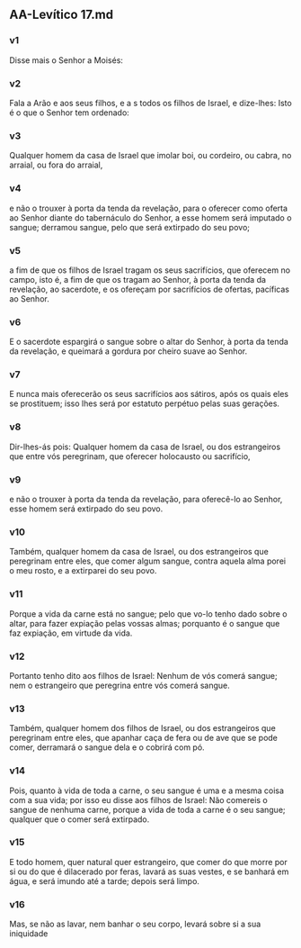 ## AA-Levítico 17.md
### v1
 Disse mais o Senhor a Moisés:
### v2
 Fala a Arão e aos seus filhos, e a s todos os filhos de Israel, e dize-lhes: Isto é o que o Senhor tem ordenado:
### v3
 Qualquer homem da casa de Israel que imolar boi, ou cordeiro, ou cabra, no arraial, ou fora do arraial,
### v4
 e não o trouxer à porta da tenda da revelação, para o oferecer como oferta ao Senhor diante do tabernáculo do Senhor, a esse homem será imputado o sangue; derramou sangue, pelo que será extirpado do seu povo;
### v5
 a fim de que os filhos de Israel tragam os seus sacrifícios, que oferecem no campo, isto é, a fim de que os tragam ao Senhor, à porta da tenda da revelação, ao sacerdote, e os ofereçam por sacrifícios de ofertas, pacíficas ao Senhor.
### v6
 E o sacerdote espargirá o sangue sobre o altar do Senhor, à porta da tenda da revelação, e queimará a gordura por cheiro suave ao Senhor.
### v7
 E nunca mais oferecerão os seus sacrifícios aos sátiros, após os quais eles se prostituem; isso lhes será por estatuto perpétuo pelas suas gerações.
### v8
 Dir-lhes-ás pois: Qualquer homem da casa de Israel, ou dos estrangeiros que entre vós peregrinam, que oferecer holocausto ou sacrifício,
### v9
 e não o trouxer à porta da tenda da revelação, para oferecê-lo ao Senhor, esse homem será extirpado do seu povo.
### v10
 Também, qualquer homem da casa de Israel, ou dos estrangeiros que peregrinam entre eles, que comer algum sangue, contra aquela alma porei o meu rosto, e a extirparei do seu povo.
### v11
 Porque a vida da carne está no sangue; pelo que vo-lo tenho dado sobre o altar, para fazer expiação pelas vossas almas; porquanto é o sangue que faz expiação, em virtude da vida.
### v12
 Portanto tenho dito aos filhos de Israel: Nenhum de vós comerá sangue; nem o estrangeiro que peregrina entre vós comerá sangue.
### v13
 Também, qualquer homem dos filhos de Israel, ou dos estrangeiros que peregrinam entre eles, que apanhar caça de fera ou de ave que se pode comer, derramará o sangue dela e o cobrirá com pó.
### v14
 Pois, quanto à vida de toda a carne, o seu sangue é uma e a mesma coisa com a sua vida; por isso eu disse aos filhos de Israel: Não comereis o sangue de nenhuma carne, porque a vida de toda a carne é o seu sangue; qualquer que o comer será extirpado.
### v15
 E todo homem, quer natural quer estrangeiro, que comer do que morre por si ou do que é dilacerado por feras, lavará as suas vestes, e se banhará em água, e será imundo até a tarde; depois será limpo.
### v16
 Mas, se não as lavar, nem banhar o seu corpo, levará sobre si a sua iniquidade
